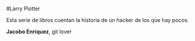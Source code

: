 #Larry Plotter

Esta serie de libros cuentan la historia de un hacker de los que hay pocos.

**Jacobo Enriquez**, git lover
